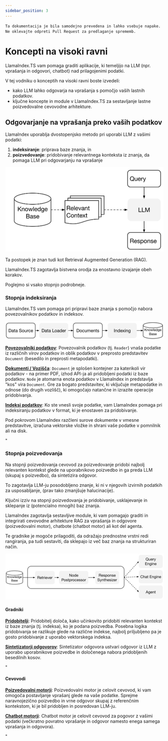 ```yaml
---
sidebar_position: 3
---
```


`Ta dokumentacija je bila samodejno prevedena in lahko vsebuje napake. Ne oklevajte odpreti Pull Request za predlaganje sprememb.`

# Koncepti na visoki ravni

LlamaIndex.TS vam pomaga graditi aplikacije, ki temeljijo na LLM (npr. vprašanja in odgovori, chatbot) nad prilagojenimi podatki.

V tej vodniku o konceptih na visoki ravni boste izvedeli:

- kako LLM lahko odgovarja na vprašanja s pomočjo vaših lastnih podatkov.
- ključne koncepte in module v LlamaIndex.TS za sestavljanje lastne poizvedovalne cevovodne arhitekture.

## Odgovarjanje na vprašanja preko vaših podatkov

LlamaIndex uporablja dvostopenjsko metodo pri uporabi LLM z vašimi podatki:

1. **indeksiranje**: priprava baze znanja, in
2. **poizvedovanje**: pridobivanje relevantnega konteksta iz znanja, da pomaga LLM pri odgovarjanju na vprašanje

![](./_static/concepts/rag.jpg)

Ta postopek je znan tudi kot Retrieval Augmented Generation (RAG).

LlamaIndex.TS zagotavlja bistvena orodja za enostavno izvajanje obeh korakov.

Poglejmo si vsako stopnjo podrobneje.

### Stopnja indeksiranja

LlamaIndex.TS vam pomaga pri pripravi baze znanja s pomočjo nabora povezovalnikov podatkov in indeksov.

![](./_static/concepts/indexing.jpg)

[**Povezovalniki podatkov**](./modules/high_level/data_loader.md):
Povezovalnik podatkov (tj. `Reader`) vnaša podatke iz različnih virov podatkov in oblik podatkov v preprosto predstavitev `Document` (besedilo in preprosti metapodatki).

[**Dokumenti / Vozišča**](./modules/high_level/documents_and_nodes.md): `Document` je splošen kontejner za katerikoli vir podatkov - na primer PDF, izhod API-ja ali pridobljeni podatki iz baze podatkov. `Node` je atomarna enota podatkov v LlamaIndex in predstavlja "kos" vira `Document`. Gre za bogato predstavitev, ki vključuje metapodatke in odnose (do drugih vozlišč), ki omogočajo natančne in izrazite operacije pridobivanja.

[**Indeksi podatkov**](./modules/high_level/data_index.md):
Ko ste vnesli svoje podatke, vam LlamaIndex pomaga pri indeksiranju podatkov v format, ki je enostaven za pridobivanje.

Pod pokrovom LlamaIndex razčleni surove dokumente v vmesne predstavitve, izračuna vektorske vložke in shrani vaše podatke v pomnilnik ali na disk.

"

### Stopnja poizvedovanja

Na stopnji poizvedovanja cevovod za poizvedovanje pridobi najbolj relevanten kontekst glede na uporabnikovo poizvedbo
in ga preda LLM (skupaj s poizvedbo), da sintetizira odgovor.

To zagotavlja LLM-ju posodobljeno znanje, ki ni v njegovih izvirnih podatkih za usposabljanje,
(prav tako zmanjšuje halucinacije).

Ključni izziv na stopnji poizvedovanja je pridobivanje, usklajevanje in sklepanje iz (potencialno mnogih) baz znanja.

LlamaIndex zagotavlja sestavljive module, ki vam pomagajo graditi in integrirati cevovodne arhitekture RAG za vprašanja in odgovore (poizvedovalni motor), chatbote (chatbot motor) ali kot del agenta.

Te gradnike je mogoče prilagoditi, da odražajo prednostne vrstni redi rangiranja, pa tudi sestaviti, da sklepajo iz več baz znanja na strukturiran način.

![](./_static/concepts/querying.jpg)

#### Gradniki

[**Pridobitelji**](./modules/low_level/retriever.md):
Pridobitelj določa, kako učinkovito pridobiti relevanten kontekst iz baze znanja (tj. indeksa), ko je podana poizvedba.
Posebna logika pridobivanja se razlikuje glede na različne indekse, najbolj priljubljeno pa je gosto pridobivanje z uporabo vektorskega indeksa.

[**Sintetizatorji odgovorov**](./modules/low_level/response_synthesizer.md):
Sintetizator odgovora ustvari odgovor iz LLM z uporabo uporabnikove poizvedbe in določenega nabora pridobljenih besedilnih kosov.

"

#### Cevovodi

[**Poizvedovalni motorji**](./modules/high_level/query_engine.md):
Poizvedovalni motor je celovit cevovod, ki vam omogoča postavljanje vprašanj glede na vaše podatke.
Sprejme naravnojezično poizvedbo in vrne odgovor skupaj z referenčnim kontekstom, ki je bil pridobljen in posredovan LLM-ju.

[**Chatbot motorji**](./modules/high_level/chat_engine.md):
Chatbot motor je celovit cevovod za pogovor z vašimi podatki
(večkratno povratno vprašanje in odgovor namesto enega samega vprašanja in odgovora).

"
